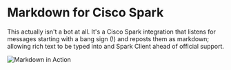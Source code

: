 # Markdown for Cisco Spark

This actually isn't a bot at all. It's a Cisco Spark integration that listens for messages starting with a bang sign (!) and reposts them as markdown; allowing rich text to be typed into and Spark Client ahead of official support.

![Markdown in Action](https://github.com/loopingrage/markdown-bot/raw/master/doc/markdownbot.gif)

